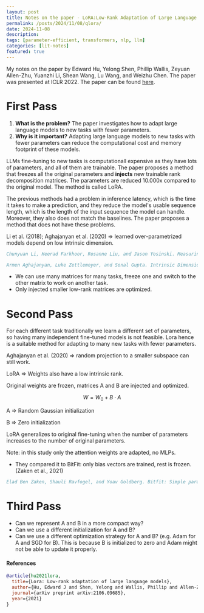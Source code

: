 ```yaml
---
layout: post
title: Notes on the paper - LoRA:Low-Rank Adaptation of Large Language Models (ICLR 2022)
permalink: /posts/2024/11/08/qlora/
date: 2024-11-08
description:
tags: [parameter-efficient, transformers, nlp, llm]
categories: [lit-notes]
featured: true
---
```


My notes on the paper by Edward Hu, Yelong Shen, Phillip Wallis, Zeyuan Allen-Zhu, Yuanzhi Li, Shean Wang, Lu Wang, and Weizhu Chen. The paper was presented at ICLR 2022. The paper can be found [here](https://arxiv.org/pdf/2106.09685).

# First Pass

1. **What is the problem?** The paper investigates how to adapt large language models to new tasks with fewer parameters.
2. **Why is it important?** Adapting large language models to new tasks with fewer parameters can reduce the computational cost and memory footprint of these models.

LLMs fine-tuning to new tasks is computationall expensive as they have lots of parameters, and all of them are trainable. The paper proposes a method that freezes all the original parameters and **injects** new trainable rank decomposition matrices.
The parameters are reduced 10.000x compared to the original model. The method is called LoRA.

The previous methods had a problem in inference latency, which is the time it takes to make a prediction, and they reduce the model's usable sequence length, which is the length of the input sequence the model can handle. Moreover, they also does not match the baselines. The paper proposes a method that does not have these problems.

Li et al. (2018); Aghajanyan et al. (2020) => learned over-parametrized models depend on low intrinsic dimension.

```bibtex
Chunyuan Li, Heerad Farkhoor, Rosanne Liu, and Jason Yosinski. Measuring the Intrinsic Dimension of Objective Landscapes. arXiv:1804.08838 [cs, stat], April 2018a. URL http: //arxiv.org/abs/1804.08838. arXiv: 1804.08838.

Armen Aghajanyan, Luke Zettlemoyer, and Sonal Gupta. Intrinsic Dimensionality Explains the Effectiveness of Language Model Fine-Tuning. arXiv:2012.13255 [cs], December 2020. URL http://arxiv.org/abs/2012.13255.
```

- We can use many matrices for many tasks, freeze one and switch to the other matrix to work on another task.
- Only injected smaller low-rank matrices are optimized.

# Second Pass
For each different task traditionally we learn a different set of parameters, so having many independent fine-tuned models is not feasible. Lora hence is a suitable method for adapting to many new tasks with fewer parameters.

Aghajanyan et al. (2020) => random projection to a smaller subspace can still work.

LoRA => Weights also have a low intrinsic rank.

Original weights are frozen, matrices A and B are injected and optimized.

$$W = W_0 + B \cdot A$$

A => Random Gaussian initialization

B => Zero initialization

LoRA generalizes to original fine-tuning when the number of parameters increases to the number of original parameters.

Note: in this study only the attention weights are adapted, no MLPs.

- They compared it to BitFit: only bias vectors are trained, rest is frozen. (Zaken et al., 2021)

```bibtex
Elad Ben Zaken, Shauli Ravfogel, and Yoav Goldberg. Bitfit: Simple parameter-efficient fine-tuning for transformer-based masked language-models, 2021.
```

# Third Pass
- Can we represent A and B in a more compact way?
- Can we use a different initialization for A and B?
- Can we use a different optimization strategy for A and B? (e.g. Adam for A and SGD for B). This is because B is initialized to zero and Adam might not be able to update it properly.

#### References
```bibtex
@article{hu2021lora,
  title={Lora: Low-rank adaptation of large language models},
  author={Hu, Edward J and Shen, Yelong and Wallis, Phillip and Allen-Zhu, Zeyuan and Li, Yuanzhi and Wang, Shean and Wang, Lu and Chen, Weizhu},
  journal={arXiv preprint arXiv:2106.09685},
  year={2021}
}
```